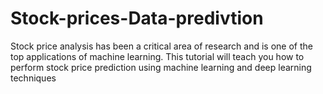 # Stock-prices-Data-predivtion
Stock price analysis has been a critical area of research and is one of the top applications of machine learning. This tutorial will teach you how to perform stock price prediction using machine learning and deep learning techniques
